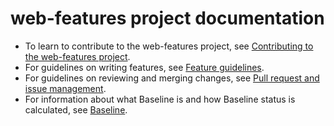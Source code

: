# web-features project documentation

* To learn to contribute to the web-features project, see [Contributing to the web-features project](./CONTRIBUTING.md).
* For guidelines on writing features, see [Feature guidelines](./guidelines.md).
* For guidelines on reviewing and merging changes, see [Pull request and issue management](./reviewing.md).
* For information about what Baseline is and how Baseline status is calculated, see [Baseline](./baseline.md).
